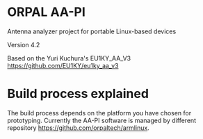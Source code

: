 ORPAL AA-PI
==============


Antenna analyzer project for portable Linux-based devices

Version 4.2

Based on the Yuri Kuchura's EU1KY_AA_V3 https://github.com/EU1KY/eu1ky_aa_v3


Build process explained
==============

The build process depends on the platform you have chosen for prototyping. Currently the AA-PI software is managed by different repository https://github.com/orpaltech/armlinux.

    

